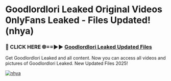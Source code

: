 # Goodlordlori Leaked Original Videos 0nlyFans Leaked - Files Updated! (nhya)

<h3>🔴 CLICK HERE 🌐==►► <a href="https://tinyurl.com/ehrbuxhb" rel="nofollow">Goodlordlori Leaked Updated Files</a></h3>

Get Goodlordlori Leaked and all content. Now you can access all videos and pictures of Goodlordlori Leaked. New Updated Files 2025!

[![nhya](https://i.imgur.com/lVYEuWS.gif)](https://tinyurl.com/ehrbuxhb)

